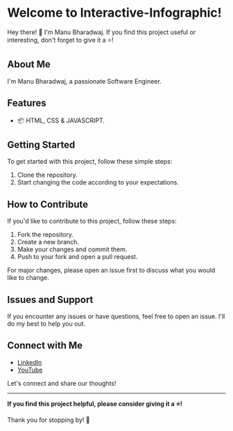 # Welcome to Interactive-Infographic!

Hey there! 👋 I'm Manu Bharadwaj. If you find this project useful or interesting, don't forget to give it a ⭐️!

## About Me

I'm Manu Bharadwaj, a passionate Software Engineer.

## Features

- 📦 HTML, CSS & JAVASCRIPT.

## Getting Started

To get started with this project, follow these simple steps:

1. Clone the repository.
2. Start changing the code according to your expectations.

## How to Contribute

If you'd like to contribute to this project, follow these steps:

1. Fork the repository.
2. Create a new branch.
3. Make your changes and commit them.
4. Push to your fork and open a pull request.

For major changes, please open an issue first to discuss what you would like to change.

## Issues and Support

If you encounter any issues or have questions, feel free to open an issue. I'll do my best to help you out.

## Connect with Me

- [LinkedIn](https://www.linkedin.com/in/manu-bharadwaj-3507a345/)
- [YouTube](https://www.youtube.com/@code-with-Bharadwaj)

Let's connect and share our thoughts!

---

**If you find this project helpful, please consider giving it a ⭐️!**

Thank you for stopping by! 🌟
